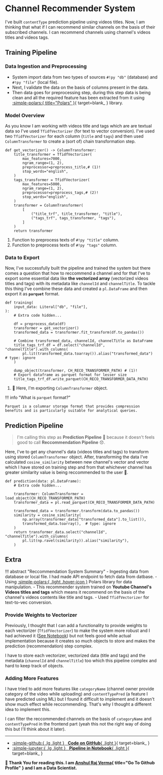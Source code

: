 # Channel Recommender System

I've built `contentType` prediction pipeline using videos titles. Now, I am thinking that what if I can recommend similar channels on the basis of their subscribed channels. I can recommend channels using channel's videos titles and videos tags.

## Training Pipeline

### Data Ingestion and Preprocessing

- System import data from two types of sources `#!py "db"` (database) and `#!py "file"` (local file).
- Next, I validate the data on the basis of columns present in the data.
- Then data goes for preprocessing step, during this step data is being clean and all the required feature has been extracted from it using [:simple-polars:{ title="Polars" }](https://pola.rs){ target=blank_ } library.

### Model Overview

As you know I am working with videos title and tags which are are textual data so I've used `TfidfVectorizer` (for text to vector conversion). I've used two `TfidfVectorizer` for each column (`title` and `tags`) and then used `ColumnTransformer` to create a (sort of) chain transformation step.

``` { .python .no-copy title="channel_reco/steps/model.py" }
def get_vectorizer() -> ColumnTransformer:
    title_transformer = TfidfVectorizer(
        max_features=7000,
        ngram_range=(1, 2),
        preprocessor=preprocess_title,# (1)!
        stop_words="english",
    )
    tags_transformer = TfidfVectorizer(
        max_features=5000,
        ngram_range=(1, 2),
        preprocessor=preprocess_tags,# (2)!
        stop_words="english",
    )
    transformer = ColumnTransformer(
        [
            ("title_trf", title_transformer, "title"),
            ("tags_trf", tags_transformer, "tags"),
        ]
    )
    return transformer
```

1. Function to preprocess texts of `#!py "title"` column.
2. Function to preprocess texts of `#!py "tags"` column.

### Data to Export

Now, I've successfully built the pipeline and trained the system but there comes a question that how to reccommend a channel and for that I've to export some essential data like **the vectorized array** (vectorized videos titles and tags) with its metadata like `channelId` and `channelTitle`.
To tackle this thing I've combine these data and created a `pl.DataFrame` and then export it as **`parquet`** format.

``` { .python .no-copy title="channel_reco/steps/training.py" hl_lines="10-13 16 17" }
def training(
    input_data: Literal["db", "file"],
):
    # Extra code hidden...

    df = preprocess_data(df)
    transformer = get_vectorizer()
    transformed_data = transformer.fit_transform(df.to_pandas())

    # Combine transformed_data, channelId, channelTitle as DataFrame
    title_tags_trf_df = df.select("channelId", "channelTitle").with_columns(
        pl.lit(transformed_data.toarray()).alias("transformed_data")  # type: ignore
    )

    dump_object(transformer, CH_RECO_TRANSFORMER_PATH) # (1)!
    # Export dataframe as parquet format for lesser size
    title_tags_trf_df.write_parquet(CH_RECO_TRANSFORMER_DATA_PATH)
```

1. 👀 Here, I'm exporting `ColumnTransformer` object.

!!! info "What is `parquet` format?"

    Parquet is a columnar storage format that provides compression benefits and is particularly suitable for analytical queries.

## Prediction Pipeline

> I'm calling this step as **Prediction Pipeline** 🙂 because it doesn't feels good to call **Reccommendation Pipeline** 😞.

Here, I've to get any channel's data (videos titles and tags) to transform using stored `ColumnTransformer` object.
After, transforming the data I've calculated `cosine_similarity` between new channel's vector and vector which I have stored on training step and from that whichever channel has greater similarity value is being reccommended to the user 🤩.

``` { .python .no-copy title="channel_reco/steps/pipeline.py" hl_lines="8-11" }
def prediction(data: pl.DataFrame):
    # Extra code hidden...

    transformer: ColumnTransformer = load_object(CH_RECO_TRANSFORMER_PATH)
    transformer_data = pl.read_parquet(CH_RECO_TRANSFORMER_DATA_PATH)

    transformed_data = transformer.transform(data.to_pandas())
    similarity = cosine_similarity(
        np.array(transformer_data["transformed_data"].to_list()),
        transformed_data.toarray(),  # type: ignore
    )
    return transformer_data.select("channelId", "channelTitle").with_columns(
        pl.lit(np.ravel(similarity)).alias("similarity"),
    )
```

## Extra

!!! abstract "Reccommendation System Summary"
    - Ingesting data from database or local file. I had made API endpoint to fetch data from datbase.
    - Using [:simple-polars:{ .light .hover-icon }](https://pola.rs) Polars library for data manipulation.
    - This recommender system trained on **Youtube Channel's Videos titles and tags** which means it recommend on the basis of the channel's videos contents like title and tags.
    - Used `TfidfVectorizer` for text-to-vec conversion.

### Provide Weights to Vectorizer

Previously, I thought that I can add a functionality to provide weights to each vectorizer (`TfidfVectorizer`) to make the system more robust and I had achieved it ([See Notebook](https://github.com/arv-anshul/notebooks/blob/main/yt-watch-history/1.0_ChannelRecoSys.ipynb)) but not feels good while actual implementation because it creates so much objects to store and makes the prediction (recommendation) step complex.

I have to store each vectorizer, vectorized data (title and tags) and the metadata (`channelId` and `channelTitle`) too which this pipeline complex and hard to keep track of objects.

### Adding More Features

I have tried to add more features like `categoryName` (channel owner provide category of the video while uploading) and `contentTypePred` (a feature I have predicted using ML) but I found it difficult to implement and it doesn't show much effect while reccommending. That's why I thought a different idea to implement this.

I can filter the reccommended channels on the basis of `categoryName` and `contentTypePred` in the frontend part (yeah this not the right way of doing this but I'll think about it later).

---

<div class="grid cards" markdown>

- [:simple-github:{ .lg .light } &nbsp; **Code on GitHub**{ .light }](https://github.com/arv-anshul/yt-watch-history/blob/main/backend/ml/channel_reco){ target=blank_ }
- [:simple-jupyter:{ .lg .light } &nbsp; **Pipeline in Notebook**{ .light }](https://github.com/arv-anshul/notebooks/blob/main/yt-watch-history/1.1_ChannelRecoSys.ipynb){ target=blank_ }

</div>

**🙏 Thank You for reading this. I am [Anshul Raj Verma](https://github.com/arv-anshul){ title="Go To Github Profile" } and I am a Data Scientist.**
